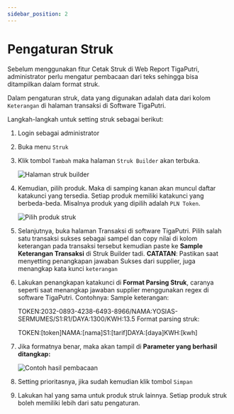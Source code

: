 ```yaml
---
sidebar_position: 2
---
```


# Pengaturan Struk

Sebelum menggunakan fitur Cetak Struk di Web Report TigaPutri, administrator perlu mengatur pembacaan dari teks sehingga bisa ditampilkan dalam format struk.

Dalam pengaturan struk, data yang digunakan adalah data dari kolom `Keterangan` di halaman transaksi di Software TigaPutri.

Langkah-langkah untuk setting struk sebagai berikut:

1. Login sebagai administrator

2. Buka menu `Struk`

3. Klik tombol `Tambah` maka halaman `Struk Builder` akan terbuka.

   ![Halaman struk builder](https://www.nfsreload.com/media/wr/struk-builder-1.png)

4. Kemudian, pilih produk. Maka di samping kanan akan muncul daftar katakunci yang tersedia. Setiap produk memiliki katakunci yang berbeda-beda. Misalnya produk yang dipilih adalah `PLN Token`.

   ![Pilih produk struk](https://www.nfsreload.com/media/wr/struk-builder-2.png)

5. Selanjutnya, buka halaman Transaksi di software TigaPutri. Pilih salah satu transaksi sukses sebagai sampel dan copy nilai di kolom keterangan pada transaksi tersebut kemudian paste ke **Sample Keterangan Transaksi** di Struk Builder tadi. **CATATAN**: Pastikan saat menyetting penangkapan jawaban Sukses dari supplier, juga menangkap kata kunci `keterangan`

6. Lakukan penangkapan katakunci di **Format Parsing Struk**, caranya seperti saat menangkap jawaban supplier menggunakan regex di software TigaPutri. Contohnya:
Sample keterangan:

    TOKEN:2032-0893-4238-6493-8966/NAMA:YOSIAS-SERMUMES/S1:R1/DAYA:1300/KWH:13.5
Format parsing struk:

    TOKEN:[token]NAMA:[nama]S1:[tarif]DAYA:[daya]KWH:[kwh]

7. Jika formatnya benar, maka akan tampil di **Parameter yang berhasil ditangkap:**

   ![Contoh hasil pembacaan](https://www.nfsreload.com/media/wr/struk-builder-3.png)

8. Setting prioritasnya, jika sudah kemudian klik tombol `Simpan`

9. Lakukan hal yang sama untuk produk struk lainnya. Setiap produk struk boleh memiliki lebih dari satu pengaturan.
